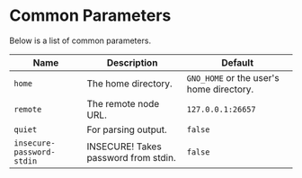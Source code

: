 # Common Parameters

Below is a list of common parameters.

| Name                      | Description                          | Default                                  |
| ------------------------- | ------------------------------------ | ---------------------------------------- |
| `home`                    | The home directory.                 | `GNO_HOME` or the user's home directory. |
| `remote`                  | The remote node URL.                 | `127.0.0.1:26657`                        |
| `quiet`                   | For parsing output.                  | `false`                                  |
| `insecure-password-stdin` | INSECURE! Takes password from stdin. | `false`                                  |
